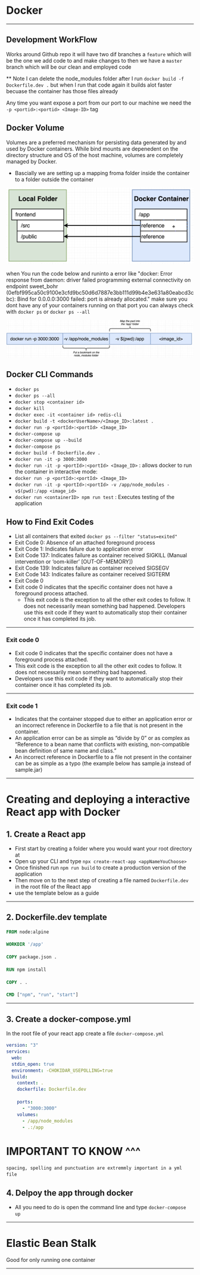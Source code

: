 # Docker

---

## Development WorkFlow

Works around Github repo it will have two dif branches a `feature` which will be the one we add code to and make changes to
then we have a `master` branch which will be our clean and employed code

\*\* Note
I can delete the node_modules folder after I run `docker build -f Dockerfile.dev .` but when I run that code again it builds alot faster becuase the container has those files already

Any time you want expose a port from our port to our machine we need the `-p <portid>:<portid> <Image-ID>` tag

## Docker Volume

Volumes are a preferred mechanism for persisting data generated by and used by Docker containers. While bind mounts are depenedent on the directory structure and OS of the host machine, volumes are completely managed by Docker.

- Bascially we are setting up a mapping froma folder inside the container to a folder outside the container

![docker-volume](./images/Docker-Volume.png)

when You run the code below and runinto a error like "docker: Error response from daemon: driver failed programming external connectivity on endpoint sweet_bohr (0efbf995ca50c9100e3cfd9bc50d6d7887e3bb111d99b4e3e631a80eabcd3cbc): Bind for 0.0.0.0:3000 failed: port is already allocated."
make sure you dont have any of your containers running on that port you can always check with `docker ps` or `docker ps --all`

![docker-volume-command](./images/Docker-V-Command.png)

## Docker CLI Commands

- `docker ps`
- `docker ps --all`
- `docker stop <container id>`
- `docker kill`
- `docker exec -it <container id> redis-cli`
- `docker build -t <dockerUserName>/<Image_ID>:latest .`
- `docker run -p <portId>:<portId> <Image_ID>`
- `docker-compose up`
- `docker-compose up --build`
- `docker-compose ps `
- `docker build -f Dockerfile.dev .`
- `docker run -it -p 3000:3000 `
- `docker run -it -p <portId>:<portId> <Image_ID>` : allows docker to run the container in interactive mode:
- `docker run -p <portId>:<portId> <Image_ID>`
- `docker run -it -p <portId>:<portId> -v /app/node_modules -v$(pwd):/app <image_id>`
- `docker run <containerID> npm run test` : Executes testing of the application

## How to Find Exit Codes

- List all containers that exited
  `docker ps --filter "status=exited"`
- Exit Code 0: Absence of an attached foreground process
- Exit Code 1: Indicates failure due to application error
- Exit Code 137: Indicates failure as container received SIGKILL (Manual intervention or ‘oom-killer’ [OUT-OF-MEMORY])
- Exit Code 139: Indicates failure as container received SIGSEGV
- Exit Code 143: Indicates failure as container received SIGTERM
- Exit Code 0
- Exit code 0 indicates that the specific container does not have a foreground process attached.
  - This exit code is the exception to all the other exit codes to follow. It does not necessarily mean something bad happened.
    Developers use this exit code if they want to automatically stop their container once it has completed its job.

---

### Exit code 0

- Exit code 0 indicates that the specific container does not have a foreground process attached.
- This exit code is the exception to all the other exit codes to follow. It does not necessarily mean something bad happened.
- Developers use this exit code if they want to automatically stop their container once it has completed its job.

---

### Exit code 1

- Indicates that the container stopped due to either an application error or an incorrect reference in Dockerfile to a file that is not present in the container.
- An application error can be as simple as “divide by 0” or as complex as “Reference to a bean name that conflicts with existing, non-compatible bean definition of same name and class.”
- An incorrect reference in Dockerfile to a file not present in the container can be as simple as a typo (the example below has sample.ja instead of sample.jar)

---

# Creating and deploying a interactive React app with Docker

## 1. Create a React app

- First start by creating a folder where you would want your root directory at
- Open up your CLI and type `npx create-react-app <appNameYouChoose> `
- Once finished run `npm run build` to create a production version of the application
- Then move on to the next step of creating a file named `Dockerfile.dev` in the root file of the React app
- use the template below as a guide

---

## 2. Dockerfile.dev template

```Dockerfile
FROM node:alpine

WORKDIR '/app'

COPY package.json .

RUN npm install

COPY . .

CMD ["npm", "run", "start"]

```

---

## 3. Create a docker-compose.yml

In the root file of your react app create a file `docker-compose.yml`

```yml
version: "3"
services:
  web:
  stdin_open: true
  environment: -CHOKIDAR_USEPOLLING=true
  build:
    context: .
    dockerfile: Dockerfile.dev

    ports:
      - "3000:3000"
    volumes:
      - /app/node_modules
      - .:/app
```

# IMPORTANT TO KNOW ^^^

`spacing, spelling and punctuation are extremmly important in a yml file`

## 4. Delpoy the app through docker

- All you need to do is open the command line and type `docker-compose up`

---

# Elastic Bean Stalk

Good for only running one container

--- 

